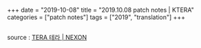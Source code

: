 +++
date = "2019-10-08"
title = "2019.10.08 patch notes | KTERA"
categories = ["patch notes"]
tags = ["2019", "translation"]
+++

```

```

source : [TERA 테라 | NEXON](http://tera.nexon.com/news/update/view.aspx?n4articlesn=)
